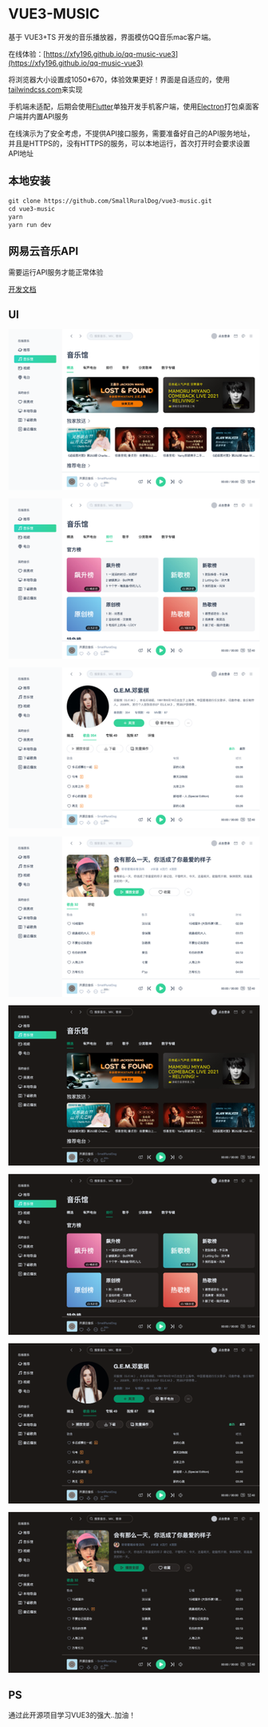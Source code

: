 

# VUE3-MUSIC

基于 VUE3+TS 开发的音乐播放器，界面模仿QQ音乐mac客户端。

在线体验：[https://xfy196.github.io/qq-music-vue3](https://xfy196.github.io/qq-music-vue3)

将浏览器大小设置成1050*670，体验效果更好！界面是自适应的，使用[tailwindcss.com](https://www.tailwindcss.com)来实现

手机端未适配，后期会使用[Flutter](https://flutter.dev)单独开发手机客户端，使用[Electron](https://www.electronjs.org)打包桌面客户端并内置API服务

在线演示为了安全考虑，不提供API接口服务，需要准备好自己的API服务地址，并且是HTTPS的，没有HTTPS的服务，可以本地运行，首次打开时会要求设置API地址


## 本地安装

```
git clone https://github.com/SmallRuralDog/vue3-music.git
cd vue3-music
yarn
yarn run dev
```

## 网易云音乐API

需要运行API服务才能正常体验

[开发文档](https://binaryify.github.io/NeteaseCloudMusicApi)


## UI



![image-20220310123410770](ui/image-20220310123410770.png)

![image-20220310123530635](ui/image-20220310123530635.png)

![image-20220310123634367](ui/image-20220310123634367.png)

![image-20220310123722684](ui/image-20220310123722684.png)

![image-20220310123456071](ui/image-20220310123456071.png)

![image-20220310123545606](ui/image-20220310123545606.png)

![image-20220310123650090](ui/image-20220310123650090.png)

![image-20220310123738142](ui/image-20220310123738142.png)

## PS

通过此开源项目学习VUE3的强大..加油！
